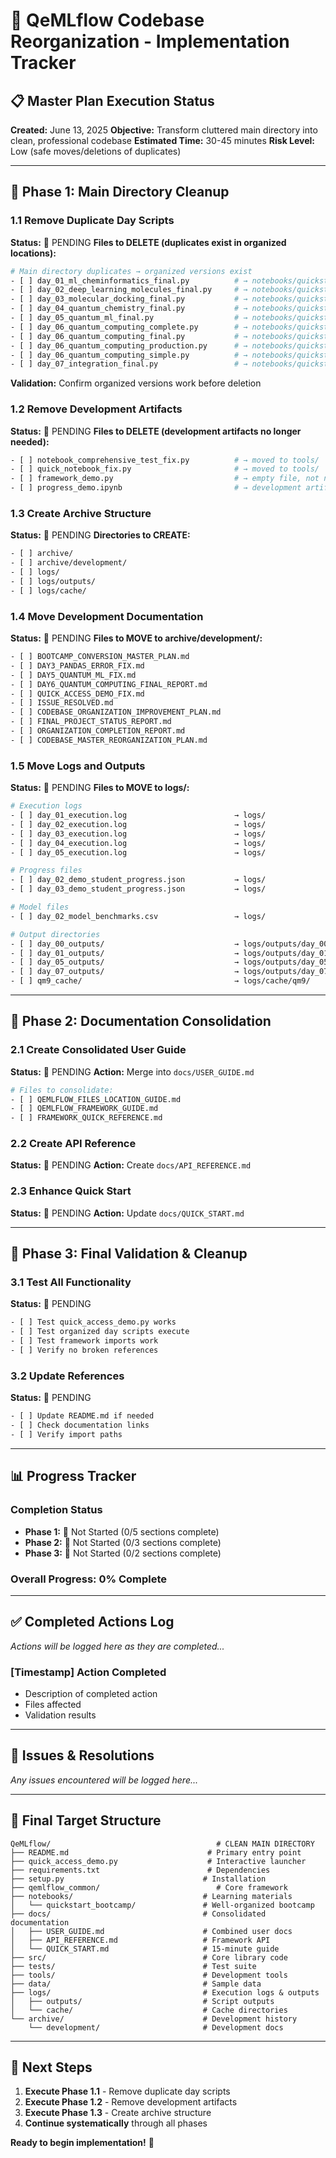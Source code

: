 # 🚀 QeMLflow Codebase Reorganization - Implementation Tracker

## 📋 Master Plan Execution Status

**Created:** June 13, 2025
**Objective:** Transform cluttered main directory into clean, professional codebase
**Estimated Time:** 30-45 minutes
**Risk Level:** Low (safe moves/deletions of duplicates)

---

## 🎯 Phase 1: Main Directory Cleanup

### **1.1 Remove Duplicate Day Scripts**
**Status:** 🔲 PENDING
**Files to DELETE (duplicates exist in organized locations):**

```bash
# Main directory duplicates → organized versions exist
- [ ] day_01_ml_cheminformatics_final.py          # → notebooks/quickstart_bootcamp/days/day_01/
- [ ] day_02_deep_learning_molecules_final.py     # → notebooks/quickstart_bootcamp/days/day_02/
- [ ] day_03_molecular_docking_final.py           # → notebooks/quickstart_bootcamp/days/day_03/
- [ ] day_04_quantum_chemistry_final.py           # → notebooks/quickstart_bootcamp/days/day_04/
- [ ] day_05_quantum_ml_final.py                  # → notebooks/quickstart_bootcamp/days/day_05/
- [ ] day_06_quantum_computing_complete.py        # → notebooks/quickstart_bootcamp/days/day_06/
- [ ] day_06_quantum_computing_final.py           # → notebooks/quickstart_bootcamp/days/day_06/
- [ ] day_06_quantum_computing_production.py      # → notebooks/quickstart_bootcamp/days/day_06/
- [ ] day_06_quantum_computing_simple.py          # → notebooks/quickstart_bootcamp/days/day_06/
- [ ] day_07_integration_final.py                 # → notebooks/quickstart_bootcamp/days/day_07/
```

**Validation:** Confirm organized versions work before deletion

### **1.2 Remove Development Artifacts**
**Status:** 🔲 PENDING
**Files to DELETE (development artifacts no longer needed):**

```bash
- [ ] notebook_comprehensive_test_fix.py          # → moved to tools/
- [ ] quick_notebook_fix.py                       # → moved to tools/
- [ ] framework_demo.py                           # → empty file, not needed
- [ ] progress_demo.ipynb                         # → development artifact
```

### **1.3 Create Archive Structure**
**Status:** 🔲 PENDING
**Directories to CREATE:**

```bash
- [ ] archive/
- [ ] archive/development/
- [ ] logs/
- [ ] logs/outputs/
- [ ] logs/cache/
```

### **1.4 Move Development Documentation**
**Status:** 🔲 PENDING
**Files to MOVE to archive/development/:**

```bash
- [ ] BOOTCAMP_CONVERSION_MASTER_PLAN.md
- [ ] DAY3_PANDAS_ERROR_FIX.md
- [ ] DAY5_QUANTUM_ML_FIX.md
- [ ] DAY6_QUANTUM_COMPUTING_FINAL_REPORT.md
- [ ] QUICK_ACCESS_DEMO_FIX.md
- [ ] ISSUE_RESOLVED.md
- [ ] CODEBASE_ORGANIZATION_IMPROVEMENT_PLAN.md
- [ ] FINAL_PROJECT_STATUS_REPORT.md
- [ ] ORGANIZATION_COMPLETION_REPORT.md
- [ ] CODEBASE_MASTER_REORGANIZATION_PLAN.md
```

### **1.5 Move Logs and Outputs**
**Status:** 🔲 PENDING
**Files to MOVE to logs/:**

```bash
# Execution logs
- [ ] day_01_execution.log                        → logs/
- [ ] day_02_execution.log                        → logs/
- [ ] day_03_execution.log                        → logs/
- [ ] day_04_execution.log                        → logs/
- [ ] day_05_execution.log                        → logs/

# Progress files
- [ ] day_02_demo_student_progress.json           → logs/
- [ ] day_03_demo_student_progress.json           → logs/

# Model files
- [ ] day_02_model_benchmarks.csv                 → logs/

# Output directories
- [ ] day_00_outputs/                             → logs/outputs/day_00/
- [ ] day_01_outputs/                             → logs/outputs/day_01/
- [ ] day_05_outputs/                             → logs/outputs/day_05/
- [ ] day_07_outputs/                             → logs/outputs/day_07/
- [ ] qm9_cache/                                  → logs/cache/qm9/
```

---

## 🎯 Phase 2: Documentation Consolidation

### **2.1 Create Consolidated User Guide**
**Status:** 🔲 PENDING
**Action:** Merge into `docs/USER_GUIDE.md`

```bash
# Files to consolidate:
- [ ] QEMLFLOW_FILES_LOCATION_GUIDE.md
- [ ] QEMLFLOW_FRAMEWORK_GUIDE.md
- [ ] FRAMEWORK_QUICK_REFERENCE.md
```

### **2.2 Create API Reference**
**Status:** 🔲 PENDING
**Action:** Create `docs/API_REFERENCE.md`

### **2.3 Enhance Quick Start**
**Status:** 🔲 PENDING
**Action:** Update `docs/QUICK_START.md`

---

## 🎯 Phase 3: Final Validation & Cleanup

### **3.1 Test All Functionality**
**Status:** 🔲 PENDING

```bash
- [ ] Test quick_access_demo.py works
- [ ] Test organized day scripts execute
- [ ] Test framework imports work
- [ ] Verify no broken references
```

### **3.2 Update References**
**Status:** 🔲 PENDING

```bash
- [ ] Update README.md if needed
- [ ] Check documentation links
- [ ] Verify import paths
```

---

## 📊 Progress Tracker

### **Completion Status**
- **Phase 1:** 🔲 Not Started (0/5 sections complete)
- **Phase 2:** 🔲 Not Started (0/3 sections complete)
- **Phase 3:** 🔲 Not Started (0/2 sections complete)

### **Overall Progress: 0% Complete**

---

## ✅ Completed Actions Log

*Actions will be logged here as they are completed...*

### **[Timestamp] Action Completed**
- Description of completed action
- Files affected
- Validation results

---

## 🚫 Issues & Resolutions

*Any issues encountered will be logged here...*

---

## 🎯 Final Target Structure

```
QeMLflow/                                     # CLEAN MAIN DIRECTORY
├── README.md                               # Primary entry point
├── quick_access_demo.py                    # Interactive launcher
├── requirements.txt                        # Dependencies
├── setup.py                               # Installation
├── qemlflow_common/                          # Core framework
├── notebooks/                             # Learning materials
│   └── quickstart_bootcamp/               # Well-organized bootcamp
├── docs/                                  # Consolidated documentation
│   ├── USER_GUIDE.md                      # Combined user docs
│   ├── API_REFERENCE.md                   # Framework API
│   └── QUICK_START.md                     # 15-minute guide
├── src/                                   # Core library code
├── tests/                                 # Test suite
├── tools/                                 # Development tools
├── data/                                  # Sample data
├── logs/                                  # Execution logs & outputs
│   ├── outputs/                           # Script outputs
│   └── cache/                             # Cache directories
└── archive/                               # Development history
    └── development/                       # Development docs
```

---

## 🔄 Next Steps

1. **Execute Phase 1.1** - Remove duplicate day scripts
2. **Execute Phase 1.2** - Remove development artifacts
3. **Execute Phase 1.3** - Create archive structure
4. **Continue systematically** through all phases

**Ready to begin implementation!** 🚀
